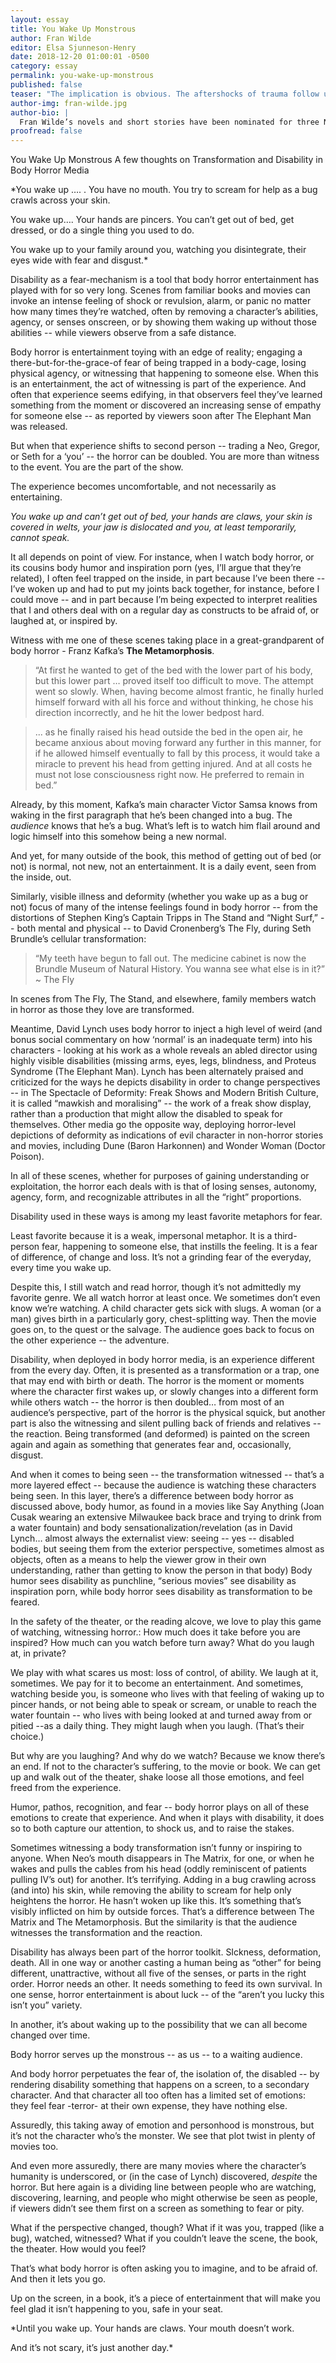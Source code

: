 ```yaml
---
layout: essay
title: You Wake Up Monstrous
author: Fran Wilde
editor: Elsa Sjunneson-Henry
date: 2018-12-20 01:00:01 -0500
category: essay
permalink: you-wake-up-monstrous
published: false
teaser: "The implication is obvious. The aftershocks of trauma follow us relentlessly, constantly forcing us to be vigilant about ourselves and our space."
author-img: fran-wilde.jpg
author-bio: |
  Fran Wilde’s novels and short stories have been nominated for three Nebula Awards and two Hugos, and include her Andre Norton- and Compton-Crook-winning debut novel, _Updraft_ (Tor, 2015), its sequels, _Cloudbound_ (2016) and _Horizon_ (2017), and the novelette “The Jewel and Her Lapidary” (Tor.com Publishing, 2016). Her short stories appear in _Asimov's Science Fiction_, _Tor.com_, _Beneath Ceaseless Skies_, _Shimmer Magazine_, _Nature Futures_, and the 2017 _Year’s Best Dark Fantasy and Horror_. She writes for publications including _The Washington Post_, _Tor.com_, _Clarkesworld Magazine_, _iO9.com_, and _GeekMom.com_. You can find her on Twitter, Facebook, and at [www.franwilde.net](http://www.franwilde.net).
proofread: false
---
```


You Wake Up Monstrous
A few thoughts on Transformation and Disability in Body Horror Media


*You wake up ….
 .         You have no mouth. You try to scream for help as a bug crawls across your skin.

You wake up….                         Your hands are pincers. You can’t get out of bed, get dressed, or do a single thing you used to do.

You wake up to your family around you,
                          watching you disintegrate,                    their eyes wide
                                                              with fear and disgust.*


Disability as a fear-mechanism is a tool that body horror entertainment has played with for so very long. Scenes from familiar books and movies can invoke an intense feeling of shock or revulsion, alarm, or panic no matter how many times they’re watched, often by removing a character’s abilities, agency, or senses onscreen, or by showing them waking up without those abilities -- while viewers observe from a safe distance.

Body horror is entertainment toying with an edge of reality; engaging a there-but-for-the-grace-of fear of being trapped in a body-cage, losing physical agency, or witnessing that happening to someone else. When this is an entertainment, the act of witnessing is part of the experience. And often that experience seems edifying, in that observers feel they’ve learned something from the moment or discovered an increasing sense of empathy for someone else -- as reported by viewers soon after The Elephant Man was released.

But when that experience shifts to second person -- trading a Neo, Gregor, or Seth for a ‘you’ -- the horror can be doubled. You are more than witness to the event. You are the part of the show.

The experience becomes uncomfortable, and not necessarily as entertaining.

*You wake up and can’t get out of bed, your hands are claws, your skin is covered in welts, your jaw is                          dislocated
                and you, at least temporarily, cannot speak.*

It all depends on point of view. For instance, when I watch body horror, or its cousins body humor and inspiration porn (yes, I’ll argue that they’re related), I often feel trapped on the inside, in part because I’ve been there -- I’ve woken up and had to put my joints back together, for instance, before I could move -- and in part because I’m being expected to interpret realities that I and others deal with on a regular day as constructs to be afraid of, or laughed at, or inspired by.

Witness with me one of these scenes taking place in a great-grandparent of body horror - Franz Kafka’s **The Metamorphosis**.

>“At first he wanted to get of the bed with the lower part of his body, but this lower part … proved itself too difficult to move. The attempt went so slowly. When, having become almost frantic, he finally hurled himself forward with all his force and without thinking, he chose his direction incorrectly, and he hit the lower bedpost hard.

>... as he finally raised his head outside the bed in the open air, he became anxious about moving forward any further in this manner, for if he allowed himself eventually to fall by this process, it would take a miracle to prevent his head from getting injured. And at all costs he must not lose consciousness right now. He preferred to remain in bed.”

Already, by this moment, Kafka’s main character Victor Samsa knows from waking in the first paragraph that he’s been changed into a bug. The *audience* knows that he’s a bug. What’s left is to watch him flail around and logic himself into this somehow being a new normal.

And yet, for many outside of the book, this method of getting out of bed (or not) is normal, not new, not an entertainment. It is a daily event, seen from the inside, out.

Similarly, visible illness and deformity (whether you wake up as a bug or not) focus of many of the intense feelings found in body horror -- from the distortions of Stephen King’s Captain Tripps in The Stand and “Night Surf,” -- both mental and physical -- to David Cronenberg’s The Fly, during Seth Brundle’s cellular transformation:

>“My teeth have begun to fall out. The medicine cabinet is now the Brundle Museum of Natural History. You wanna see what else is in it?” ~ The Fly

In scenes from The Fly, The Stand, and elsewhere, family members watch in horror as those they love are transformed.

Meantime, David Lynch uses body horror to inject a high level of weird (and bonus social commentary on how ‘normal’ is an inadequate term) into his characters -  looking at his work as a whole reveals an abled director using highly visible disabilities (missing arms, eyes, legs, blindness, and Proteus Syndrome (The Elephant Man). Lynch has been alternately praised and criticized for the ways he depicts disability in order to change perspectives -- in The Spectacle of Deformity: Freak Shows and Modern British Culture, it is called “mawkish and moralising” -- the work of a freak show display, rather than a production that might allow the disabled to speak for themselves. Other media go the opposite way, deploying horror-level depictions of deformity as indications of evil character in non-horror stories and movies, including Dune (Baron Harkonnen) and Wonder Woman (Doctor Poison).

In all of these scenes, whether for purposes of gaining understanding or exploitation, the horror each deals with is that of losing senses, autonomy, agency, form, and recognizable attributes in all the “right” proportions.

Disability used in these ways is among my least favorite metaphors for fear.

Least favorite because it is a weak, impersonal metaphor. It is a third-person fear, happening to someone else, that instills the feeling. It is a fear of difference, of change and loss. It’s not a grinding fear of the everyday, every time you wake up.

Despite this, I still watch and read horror, though it’s not admittedly my favorite genre. We all watch horror at least once. We sometimes don’t even know we’re watching. A child character gets sick with slugs. A woman (or a man) gives birth in a particularly gory, chest-splitting way. Then the movie goes on, to the quest or the salvage. The audience goes back to focus on the other experience -- the adventure.

Disability, when deployed in body horror media, is an experience different from the every day. Often, it is presented as a transformation or a trap, one that may end with birth or death. The horror is the moment or moments where the character first wakes up, or slowly changes into a different form while others watch -- the horror is then doubled… from most of an audience’s perspective, part of the horror is the physical squick, but another part is also the witnessing and silent pulling back of friends and relatives -- the reaction. Being transformed (and deformed) is painted on the screen again and again as something that generates fear and, occasionally, disgust.

And when it comes to being seen -- the transformation witnessed -- that’s a more layered effect -- because the audience is watching these characters being seen. In this layer, there’s a difference between body horror as discussed above, body humor, as found in a movies like Say Anything (Joan Cusak wearing an extensive Milwaukee back brace and trying to drink from a water fountain) and body sensationalization/revelation (as in David Lynch… almost always the externalist view: seeing -- yes -- disabled bodies, but seeing them from the exterior perspective, sometimes almost as objects, often as a means to help the viewer grow in their own understanding, rather than getting to know the person in that body) Body humor sees disability as punchline, “serious movies” see disability  as inspiration porn, while body horror sees disability as transformation to be feared.

In the safety of the theater, or the reading alcove, we love to play this game of watching, witnessing horror.: How much does it take before you are inspired? How much can you watch before turn away? What do you laugh at, in private?

We play with what scares us most: loss of control, of ability. We laugh at it, sometimes. We pay for it to become an entertainment. And sometimes, watching beside you, is someone who lives with that feeling of waking up to pincer hands, or not being able to speak or scream, or unable to reach the water fountain -- who lives with being looked at and turned away from or pitied --as a daily thing. They might laugh when you laugh. (That’s their choice.)

But why are you laughing? And why do we watch? Because we know there’s an end. If not to the character’s suffering, to the movie or book. We can get up and walk out of the theater, shake loose all those emotions, and feel freed from the experience.

Humor, pathos, recognition, and fear -- body horror plays on all of these emotions to create that experience. And when it plays with disability, it does so to both capture our attention, to shock us, and to raise the stakes.

Sometimes witnessing a body transformation isn’t funny or inspiring to anyone. When Neo’s mouth disappears in The Matrix, for one, or when he wakes and pulls the cables from his head (oddly reminiscent of patients pulling IV’s out) for another. It’s terrifying. Adding in a bug crawling across (and into) his skin, while removing the ability to scream for help only heightens the horror. He hasn’t woken up like this. It’s something that’s visibly inflicted on him by outside forces. That’s a difference between The Matrix and The Metamorphosis. But the similarity is that the audience witnesses the transformation and the reaction.

Disability has always been part of the horror toolkit. SIckness, deformation, death. All in one way or another casting a human being as “other” for being different, unattractive, without all five of the senses, or parts in the right order. Horror needs an other. It needs something to feed its own survival. In one sense, horror entertainment is about luck -- of the “aren’t you lucky this isn’t you” variety.

In another, it’s about waking up to the possibility that we can all become changed over time.

Body horror serves up the monstrous -- as us -- to a waiting audience.

And body horror perpetuates the fear of, the isolation of, the disabled -- by rendering disability something that happens on a screen, to a secondary character. And that character all too often has a limited set of emotions: they feel fear -terror- at their own expense, they have nothing else.

Assuredly, this taking away of emotion and personhood is monstrous, but it’s not the character who’s the monster. We see that plot twist in plenty of movies too.

And even more assuredly, there are many movies where the character’s humanity is underscored, or (in the case of Lynch) discovered, *despite* the horror. But here again is a dividing line between people who are watching, discovering, learning, and people who might otherwise be seen as people, if viewers didn’t see them first on a screen as something to fear or pity.

What if the perspective changed, though? What if it was you, trapped (like a bug), watched, witnessed? What if you couldn’t leave the scene, the book, the theater. How would you feel?

That’s what body horror is often asking you to imagine, and to be afraid of. And then it lets you go.

Up on the screen, in a book, it’s a piece of entertainment that will make you feel glad it isn’t  happening to you, safe in your seat.

*Until you wake up.
                 Your hands are claws. Your mouth doesn’t work.

And it’s not scary, it’s just another day.*
